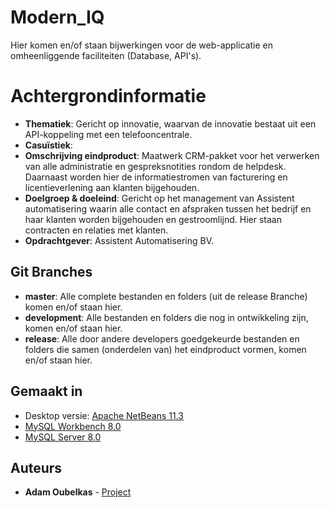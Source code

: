 # Modern_IQ

Hier komen en/of staan bijwerkingen voor de web-applicatie en omheenliggende faciliteiten (Database, API's).

# Achtergrondinformatie

* **Thematiek**: Gericht op innovatie, waarvan de innovatie bestaat uit een API-koppeling met een telefooncentrale.
* **Casuïstiek**: 
* **Omschrijving eindproduct**: Maatwerk CRM-pakket voor het verwerken van alle administratie en gespreksnotities rondom de helpdesk. Daarnaast worden hier de informatiestromen van facturering en licentieverlening aan klanten bijgehouden.
* **Doelgroep & doeleind**: Gericht op het management van Assistent automatisering waarin alle contact en afspraken tussen het bedrijf en haar klanten worden bijgehouden en gestroomlijnd. Hier staan contracten en relaties met klanten. 
* **Opdrachtgever**: Assistent Automatisering BV.

## Git Branches  

* **master**: Alle complete bestanden en folders (uit de release Branche) komen en/of staan hier.   
* **development**: Alle bestanden en folders die nog in ontwikkeling zijn, komen en/of staan hier.   
* **release**: Alle door andere developers goedgekeurde bestanden en folders die samen (onderdelen van) het eindproduct vormen, komen en/of staan hier.

## Gemaakt in  

* Desktop versie: [Apache NetBeans 11.3](https://netbeans.apache.org/download/nb113/nb113.html)
* [MySQL Workbench 8.0](https://dev.mysql.com/downloads/workbench/) 
* [MySQL Server 8.0](https://dev.mysql.com/downloads/windows/installer/5.7.html)  

## Auteurs

* **Adam Oubelkas** - [Project](https://github.com/OkazX97/Modern_IQ)



